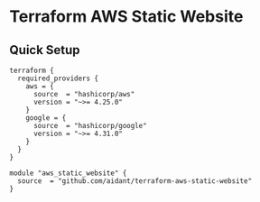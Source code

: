 # Terraform AWS Static Website

## Quick Setup

```hcl
terraform {
  required_providers {
    aws = {
      source  = "hashicorp/aws"
      version = "~>= 4.25.0"
    }
    google = {
      source  = "hashicorp/google"
      version = "~>= 4.31.0"
    }
  }
}

module "aws_static_website" {
  source  = "github.com/aidant/terraform-aws-static-website"
}
```
